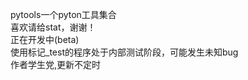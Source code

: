 pytools一个pyton工具集合<br>
喜欢请给stat，谢谢！<br>
正在开发中(beta)<br>
使用标记_test的程序处于内部测试阶段，可能发生未知bug<br>
作者学生党,更新不定时
